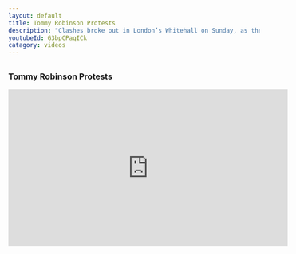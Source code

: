 ```yaml
---
layout: default
title: Tommy Robinson Protests
description: "Clashes broke out in London’s Whitehall on Sunday, as the far-right English Defence League (EDL) co-founder Tommy Robinson held a so-called Day for Freedom rally."
youtubeId: G3bpCPaqICk
catagory: videos
---
```

##
##
### Tommy Robinson Protests

<iframe width="560" height="315" src="https://www.youtube.com/embed/G3bpCPaqICk" frameborder="0" allowfullscreen></iframe>
